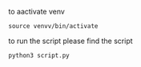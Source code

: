 to aactivate venv

`source venvv/bin/activate`


to run the script
please find the script

`python3 script.py`
